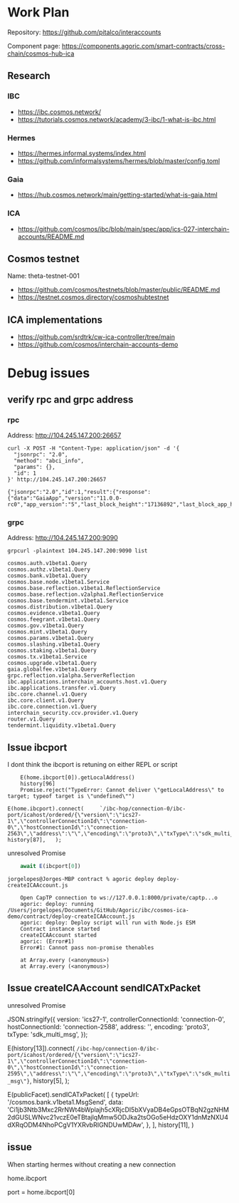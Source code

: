 # Work Plan

Repository: https://github.com/pitalco/interaccounts

Component page: https://components.agoric.com/smart-contracts/cross-chain/cosmos-hub-ica

## Research

### IBC

- https://ibc.cosmos.network/
- https://tutorials.cosmos.network/academy/3-ibc/1-what-is-ibc.html

### Hermes

- https://hermes.informal.systems/index.html
- https://github.com/informalsystems/hermes/blob/master/config.toml

### Gaia

- https://hub.cosmos.network/main/getting-started/what-is-gaia.html

### ICA

- https://github.com/cosmos/ibc/blob/main/spec/app/ics-027-interchain-accounts/README.md

## Cosmos testnet

Name: theta-testnet-001

- https://github.com/cosmos/testnets/blob/master/public/README.md
- https://testnet.cosmos.directory/cosmoshubtestnet

## ICA implementations

- https://github.com/srdtrk/cw-ica-controller/tree/main
- https://github.com/cosmos/interchain-accounts-demo


# Debug issues

## verify rpc and grpc address

### rpc

Address: http://104.245.147.200:26657

```shell
curl -X POST -H "Content-Type: application/json" -d '{     
  "jsonrpc": "2.0",
  "method": "abci_info",
  "params": {},
  "id": 1
}' http://104.245.147.200:26657
```

```shell
{"jsonrpc":"2.0","id":1,"result":{"response":{"data":"GaiaApp","version":"11.0.0-rc0","app_version":"5","last_block_height":"17136892","last_block_app_hash":"OuTJ/nsIRK5NLFCY5VZZ62OGHZmjVAwAtkCRfeQV+Zs="}}}% 
```

### grpc

Address: http://104.245.147.200:9090

```shell
grpcurl -plaintext 104.245.147.200:9090 list
```

```shell
cosmos.auth.v1beta1.Query
cosmos.authz.v1beta1.Query
cosmos.bank.v1beta1.Query
cosmos.base.node.v1beta1.Service
cosmos.base.reflection.v1beta1.ReflectionService
cosmos.base.reflection.v2alpha1.ReflectionService
cosmos.base.tendermint.v1beta1.Service
cosmos.distribution.v1beta1.Query
cosmos.evidence.v1beta1.Query
cosmos.feegrant.v1beta1.Query
cosmos.gov.v1beta1.Query
cosmos.mint.v1beta1.Query
cosmos.params.v1beta1.Query
cosmos.slashing.v1beta1.Query
cosmos.staking.v1beta1.Query
cosmos.tx.v1beta1.Service
cosmos.upgrade.v1beta1.Query
gaia.globalfee.v1beta1.Query
grpc.reflection.v1alpha.ServerReflection
ibc.applications.interchain_accounts.host.v1.Query
ibc.applications.transfer.v1.Query
ibc.core.channel.v1.Query
ibc.core.client.v1.Query
ibc.core.connection.v1.Query
interchain_security.ccv.provider.v1.Query
router.v1.Query
tendermint.liquidity.v1beta1.Query
```

## Issue ibcport

I dont think the ibcport is retuning on either REPL or script
```shell
    E(home.ibcport[0]).getLocalAddress()
    history[96]
    Promise.reject("TypeError: Cannot deliver \"getLocalAddress\" to target; typeof target is \"undefined\"")
```

```shell
E(home.ibcport).connect(     `/ibc-hop/connection-0/ibc-port/icahost/ordered/{\"version\":\"ics27-1\",\"controllerConnectionId\":\"connection-0\",\"hostConnectionId\":\"connection-2563\",\"address\":\"\",\"encoding\":\"proto3\",\"txType\":\"sdk_multi_msg\"}`,     history[87],   );
```
unresolved Promise

```js
    await E(ibcport[0])
```


```text
jorgelopes@Jorges-MBP contract % agoric deploy deploy-createICAAccount.js

    Open CapTP connection to ws://127.0.0.1:8000/private/captp...o
    agoric: deploy: running /Users/jorgelopes/Documents/GitHub/Agoric/ibc/cosmos-ica-demo/contract/deploy-createICAAccount.js
    agoric: deploy: Deploy script will run with Node.js ESM
    Contract instance started
    createICAAccount started
    agoric: (Error#1)
    Error#1: Cannot pass non-promise thenables

    at Array.every (<anonymous>)
    at Array.every (<anonymous>)

```

## Issue createICAAccount sendICATxPacket

unresolved Promise

JSON.stringify({
    version: 'ics27-1',
    controllerConnectionId: 'connection-0',
    hostConnectionId: 'connection-2588',
    address: '',
    encoding: 'proto3',
    txType: 'sdk_multi_msg',
  });


E(history[13]).connect( `/ibc-hop/connection-0/ibc-port/icahost/ordered/{\"version\":\"ics27-1\",\"controllerConnectionId\":\"connection-0\",\"hostConnectionId\":\"connection-2595\",\"address\":\"\",\"encoding\":\"proto3\",\"txType\":\"sdk_multi_msg\"}`,
    history[5],
  );



   E(publicFacet).sendICATxPacket(
      [
      {
         typeUrl: '/cosmos.bank.v1beta1.MsgSend',
         data: 'Ci1jb3Ntb3Mxc2RrNWt4bWplajh5cXRjcDI5bXVyaDB4eGpsOTBqN2gzNHM2dGUSLWNvc21vczE0eTBtajlqMmw5ODJka2tsOGo5eHdzOXY1dnMzNXU4dXRqODM4NhoPCgV1YXRvbRIGNDUwMDAw',
      },
      ],
      history[11],
   )


## issue

When starting hermes without creating a new connection





   home.ibcport

   port = home.ibcport[0]